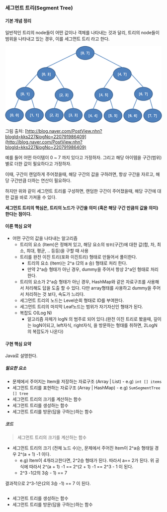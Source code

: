 ### 세그먼트 트리\(Segment Tree\)

#### 기본 개념 정리

일반적인 트리의 node들이 어떤 값이나 객체를 나타내는 것과 달리, 트리의 node들이 범위을 나타내고 있는 경우, 이를 세그먼트 트리 라고 한다.

![](/assets/segmentTree.png)

그림 출처: [http://blog.naver.com/PostView.nhn?blogId=kks227&logNo=220791986409](http://blog.naver.com/PostView.nhn?blogId=kks227&logNo=220791986409)

예를 들어 어떤 아이템이 0 ~ 7 까지 있다고 가정하자. 그리고 해당 아이템을 구간\(범위\) 별로 더한 값이 필요하다고 가정하자.

이때, 구간이 랜덤하게 주어졌을때, 해당 구간의 값을 구하려면, 항상 구간을 자르고, 해당 구간만큼 더하는 연산이 필요하다.

하지만 위와 같이 세그먼트 트리를 구성하면, 랜덤한 구간이 주어졌을때, 해당 구간에 대한 값을 바로 가져올 수 있다.

**세그먼트 트리의 핵심은, 트리의 노드가 구간을 의미 \(혹은 해당 구간 만큼의 값을 의미\) 한다는 점이다.**

#### 이론 핵심 요약

* 어떤 구간의 값을 나타내는 알고리즘
  * 트리의 요소 \(Item\)은 정해져 있고, 해당 요소의 `범위`\(구간\)에 대한 값\(합, 차, 최소, 최대, 평균, .. 등등\)을 구할 때 사용
  * 트리를 완전 이진 트리\(포화 이진트리\) 형태로 만들어서 풀이한다.
    * 트리의 요소 \(Item\)는 2^a \(2의 a 승\) 형태로 처리 한다.
    * 만약 2^a승 형태가 아닌 경우, dummy을 주어서 항상 2^a인 형태로 처리한다.
  * 트리의 요소가 2^a승 형태가 아닌 경우, HashMap와 같은 자료구조를 사용해서 처리해도 답을 도출 할 수 있다. 다만 array형태를 사용하고 dummy을 주어서 처리하는 것 보다, 속도가 느리다.
  * 세그먼트 트리의 노드는 Level순회 형태로 ID를 부여한다.
  * 세그먼트 트리의 마지막 Leaf노드는 범위가 자기자신인 형태가 된다.
  * 복잡도 O\(Log N\)
    * 알고리즘 자체가 logN 의 범주로 되어 있다.\(완전 이진 트리로 봤을때, 깊이는 logN이되고, left자식, right자식, 을 방문하는 형태를 취하면, 2LogN 의 복잡도가 나온다\)

#### 구현 핵심 요약

Java로 설명한다.

##### 필요한 요소

* 문제에서 주어지는 Item을 저장하는 자료구조 \(Array \| List\) - e.g\) `int [] items`
* 세그먼트 트리를 표현하는 자료구조 \(Array \| HashMap\) - e.g\) `SumSegmentTree [] tree`
* 세그먼트 트리의 크기를 계산하는 함수
* 세그먼트 트리를 생성하는 함수
* 세그먼트 트리를 방문\(답을 구하는\)하는 함수

##### 코드

> 세그먼트 트리의 크기를 계산하는 함수

* 세그먼트 트리의 크기 \(전체 노드 수\)는, 문제에서 주어진 Item이 2^a승 형태일 경우 2^\(a + 1\) -1 이다.
  * e.g\) Item이 4개라고한다면, 2^2승 형태가 된다. 따라서 a== 2가 된다. 위 공식에 따라서 2^\(a + 1\) -1 == 2^\(2 + 1\) -1 == 2^3 - 1 이 된다.
  * 2^3 -1\(2의 3승 - 1\) == 7

결과적으로 2^3-1은\(2의 3승 -1\) == 7 이 된다.

```java

```

* 세그먼트 트리를 생성하는 함수
* 세그먼트 트리를 방문\(답을 구하는\)하는 함수

```java

```



